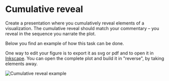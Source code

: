 # Cumulative reveal

Create a presentation where you cumulatively reveal elements of a visualization. The cumulative reveal should match your commentary – you reveal in the sequence you narrate the plot.

Below you find an example of how this task can be done.

One way to edit your figure is to export it as svg or pdf and to open it in [Inkscape](https://inkscape.org/). You can open the complete plot and build it in "reverse", by taking elements away.

![Cumulative reveal example](direct_annotation_example.gif)